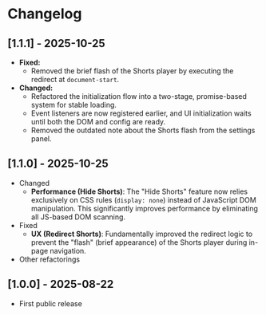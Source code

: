 # Changelog

## [1.1.1] - 2025-10-25  
- **Fixed:**  
  - Removed the brief flash of the Shorts player by executing the redirect at `document-start`.  
- **Changed:**  
  - Refactored the initialization flow into a two-stage, promise-based system for stable loading.  
  - Event listeners are now registered earlier, and UI initialization waits until both the DOM and config are ready.  
  - Removed the outdated note about the Shorts flash from the settings panel.  

## [1.1.0] - 2025-10-25
- Changed
  - **Performance (Hide Shorts)**: The "Hide Shorts" feature now relies exclusively on CSS rules (`display: none`) instead of JavaScript DOM manipulation. This significantly improves performance by eliminating all JS-based DOM scanning.
- Fixed
  - **UX (Redirect Shorts)**: Fundamentally improved the redirect logic to prevent the "flash" (brief appearance) of the Shorts player during in-page navigation.
- Other refactorings

## [1.0.0] - 2025-08-22
- First public release